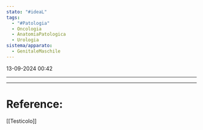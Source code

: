 ```yaml
---
stato: "#ideaL"
tags:
  - "#Patologia"
  - Oncologia
  - AnatomiaPatologica
  - Urologia
sistema/apparato:
  - GenitaleMaschile
---
```

13-09-2024 00:42

--- 



--- 
# Reference:
[[Testicolo]]